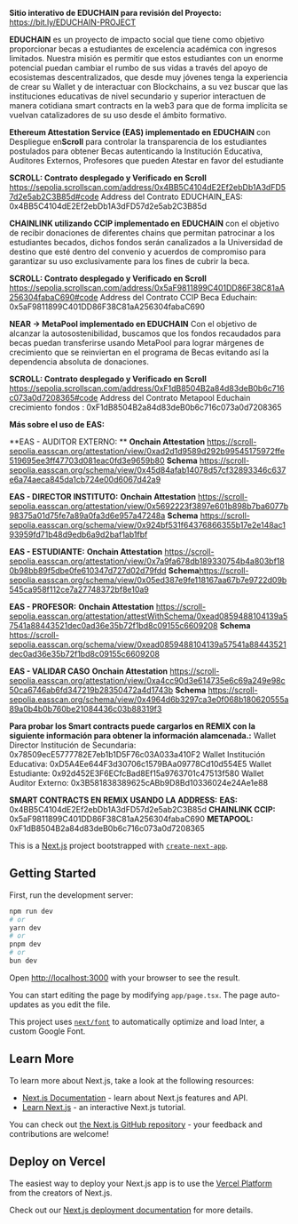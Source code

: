 **Sitio interativo de EDUCHAIN para revisión del Proyecto:**  https://bit.ly/EDUCHAIN-PROJECT

**EDUCHAIN** es un proyecto de impacto social que tiene como objetivo proporcionar becas a estudiantes de excelencia académica con ingresos limitados. Nuestra misión es permitir que estos estudiantes con un enorme potencial puedan cambiar el rumbo de sus vidas a través del apoyo de ecosistemas descentralizados, que desde muy jóvenes tenga la experiencia de crear su Wallet y de interactuar con Blockchains, a su vez buscar que las instituciones educativas de nivel secundario y superior interactuen de manera cotidiana smart contracts en la web3 para que de forma implícita se vuelvan catalizadores de su uso desde el ámbito formativo.

**Ethereum Attestation Service (EAS) implementado en EDUCHAIN** con Despliegue en**Scroll** 
para controlar la transparencia de los estudiantes postulados para obtener Becas autenticando la Institución Educativa, Auditores Externos, Profesores que pueden Atestar en favor del estudiante 

**SCROLL: Contrato desplegado y Verificado en Scroll**
https://sepolia.scrollscan.com/address/0x4BB5C4104dE2Ef2ebDb1A3dFD57d2e5ab2C3B85d#code
Address del Contrato EDUCHAIN_EAS: 0x4BB5C4104dE2Ef2ebDb1A3dFD57d2e5ab2C3B85d

**CHAINLINK utilizando CCIP implementado en EDUCHAIN** con el objetivo de recibir donaciones de diferentes chains que permitan patrocinar a los estudiantes becados, dichos fondos serán canalizados a la Universidad de destino que esté dentro del convenio y acuerdos de compromiso para garantizar su uso exclusivamente para los fines de cubrir la beca.

**SCROLL: Contrato desplegado y Verificado en Scroll**
https://sepolia.scrollscan.com/address/0x5aF9811899C401DD86F38C81aA256304fabaC690#code
Address del Contrato CCIP Beca Educhain: 0x5aF9811899C401DD86F38C81aA256304fabaC690

**NEAR -> MetaPool implementado en EDUCHAIN**  Con el objetivo de alcanzar la autosostenibilidad, buscamos que los fondos recaudados para becas puedan transferirse usando MetaPool para lograr márgenes de crecimiento que se reinviertan en el programa de Becas evitando así la dependencia absoluta de donaciones.

**SCROLL: Contrato desplegado y Verificado en Scroll**
https://sepolia.scrollscan.com/address/0xF1dB8504B2a84d83deB0b6c716c073a0d7208365#code
Address del Contrato Metapool Educhain crecimiento fondos : 0xF1dB8504B2a84d83deB0b6c716c073a0d7208365


**Más sobre el uso de EAS:**

**EAS - AUDITOR EXTERNO: **
**Onchain Attestation**  https://scroll-sepolia.easscan.org/attestation/view/0xad2d1d9589d292b99545175972ffe519695ee3ff47703d081eac0fd3e9659b80
**Schema** https://scroll-sepolia.easscan.org/schema/view/0x45d84afab14078d57cf32893346c637e6a74aeca845da1cb724e00d6067d42a9

**EAS - DIRECTOR INSTITUTO:**
**Onchain Attestation**  https://scroll-sepolia.easscan.org/attestation/view/0x5692223f3897e601b898b7ba6077b98375a01d75fe7a89a0fa3d6e957a47248a
**Schema** https://scroll-sepolia.easscan.org/schema/view/0x924bf531f64376866355b17e2e148ac193959fd71b48d9edb6a9d2baf1ab1fbf 

**EAS - ESTUDIANTE:**
**Onchain Attestation** https://scroll-sepolia.easscan.org/attestation/view/0x7a9fa678db189330754b4a803bf180b98bb89f5dbe0fe610347d727d02d79fdd
**Schema**https://scroll-sepolia.easscan.org/schema/view/0x05ed387e9fe118167aa67b7e9722d09b545ca958f112ce7a27748372bf8e10a9

**EAS - PROFESOR:**
**Onchain Attestation** https://scroll-sepolia.easscan.org/attestation/attestWithSchema/0xead0859488104139a57541a88443521dec0ad36e35b72f1bd8c09155c6609208
**Schema** https://scroll-sepolia.easscan.org/schema/view/0xead0859488104139a57541a88443521dec0ad36e35b72f1bd8c09155c6609208

**EAS - VALIDAR CASO**
**Onchain Attestation** https://scroll-sepolia.easscan.org/attestation/view/0xa4cc90d3e614735e6c69a249e98c50ca6746ab6fd347219b28350472a4d1743b
**Schema** https://scroll-sepolia.easscan.org/schema/view/0x4964d6b3297ca3e0f068b180620555a89a0b4b0b760be21084436c03b88319f3


**Para probar los Smart contracts puede cargarlos en REMIX con la siguiente información para obtener la información alamcenada.:**
Wallet Director Institución de Secundaria: 0x78509ecE5777782E7eb1b1D5F76c03A033a410F2
Wallet Institución Educativa: 0xD5A4Ee644F3d30706c1579BAa09778Cd10d554E5
Wallet Estudiante: 0x92d452E3F6ECfcBad8Ef15a9763701c47513f580
Wallet Auditor Externo: 0x3B581838389625cABb9D8Bd10336024e24Ae1e88

**SMART CONTRACTS EN REMIX USANDO LA ADDRESS:**
**EAS:** 0x4BB5C4104dE2Ef2ebDb1A3dFD57d2e5ab2C3B85d
**CHAINLINK CCIP:** 0x5aF9811899C401DD86F38C81aA256304fabaC690
**METAPOOL:** 0xF1dB8504B2a84d83deB0b6c716c073a0d7208365


This is a [Next.js](https://nextjs.org/) project bootstrapped with [`create-next-app`](https://github.com/vercel/next.js/tree/canary/packages/create-next-app).

## Getting Started

First, run the development server:

```bash
npm run dev
# or
yarn dev
# or
pnpm dev
# or
bun dev
```

Open [http://localhost:3000](http://localhost:3000) with your browser to see the result.

You can start editing the page by modifying `app/page.tsx`. The page auto-updates as you edit the file.

This project uses [`next/font`](https://nextjs.org/docs/basic-features/font-optimization) to automatically optimize and load Inter, a custom Google Font.

## Learn More

To learn more about Next.js, take a look at the following resources:

- [Next.js Documentation](https://nextjs.org/docs) - learn about Next.js features and API.
- [Learn Next.js](https://nextjs.org/learn) - an interactive Next.js tutorial.

You can check out [the Next.js GitHub repository](https://github.com/vercel/next.js/) - your feedback and contributions are welcome!

## Deploy on Vercel

The easiest way to deploy your Next.js app is to use the [Vercel Platform](https://vercel.com/new?utm_medium=default-template&filter=next.js&utm_source=create-next-app&utm_campaign=create-next-app-readme) from the creators of Next.js.

Check out our [Next.js deployment documentation](https://nextjs.org/docs/deployment) for more details.
